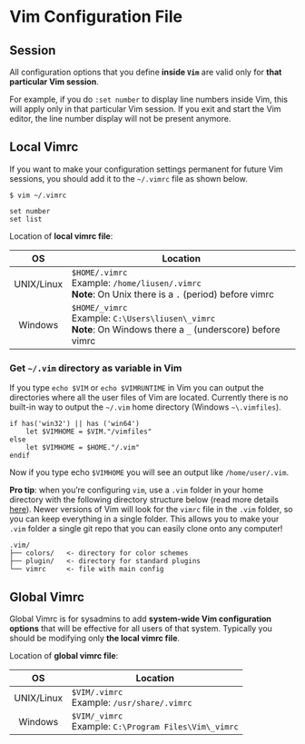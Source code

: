# Vim Configuration File

## Session

All configuration options that you define **inside `Vim`** are valid only for **that particular Vim session**.

For example, if you do `:set number` to display line numbers inside Vim, this will apply only in that particular Vim session. If you exit and start the Vim editor, the line number display will not be present anymore.

## Local Vimrc

If you want to make your configuration settings permanent for future Vim sessions, you should add it to the `~/.vimrc` file as shown below.

```
$ vim ~/.vimrc 
 
set number 
set list
```

Location of **local vimrc file**: 

| OS | Location |
|:--:|----------|
| UNIX/Linux | `$HOME/.vimrc` <br/> Example: `/home/liusen/.vimrc` <br/> **Note**: On Unix there is a `.` (period) before vimrc |
| Windows | `$HOME/_vimrc` <br/> Example: `C:\Users\liusen\_vimrc` <br/>**Note**: On Windows there a `_` (underscore) before vimrc |

### Get `~/.vim` directory as variable in Vim

If you type `echo $VIM` or `echo $VIMRUNTIME` in Vim you can output the directories where all the user files of Vim are located. Currently there is no built-in way to output the `~/.vim` home directory (Windows `~\.vimfiles`).
```
if has('win32') || has ('win64')
    let $VIMHOME = $VIM."/vimfiles"
else
    let $VIMHOME = $HOME."/.vim"
endif
```
Now if you type echo `$VIMHOME` you will see an output like `/home/user/.vim`.


**Pro tip**: when you’re configuring `vim`, use a `.vim` folder in your home directory with the following directory structure below (read more details [here](http://www.panozzaj.com/blog/2011/09/09/vim-directory-structure/)). Newer versions of Vim will look for the `vimrc` file in the `.vim` folder, so you can keep everything in a single folder. This allows you to make your `.vim` folder a single git repo that you can easily clone onto any computer!
```
.vim/
├── colors/   <- directory for color schemes
├── plugin/   <- directory for standard plugins
└── vimrc     <- file with main config
```

## Global Vimrc

Global Vimrc is for sysadmins to add **system-wide Vim configuration options** that will be effective for all users of that system. Typically you should be modifying only **the local vimrc file**. 
 
Location of **global vimrc file**: 

| OS | Location |
|:--:|----------|
| UNIX/Linux | `$VIM/.vimrc` <br/> Example: `/usr/share/.vimrc` |
| Windows | `$VIM/_vimrc` <br/> Example: `C:\Program Files\Vim\_vimrc` |






